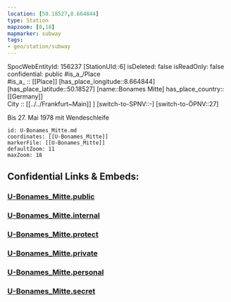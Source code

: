 ```yaml
---
location: [50.18527,8.664844] 
type: Station 
mapzoom: [8,18] 
mapmarker: subway 
tags:
- geo/station/subway
---
```

SpocWebEntityId: 156237
[StationUId::6] 
isDeleted: false
isReadOnly: false
confidential: public
#is_a_/Place  
#is_a_ :: [[Place]] 
[has_place_longitude::8.664844] 
[has_place_latitude::50.18527] 
[name::Bonames Mitte] 
has_place_country:: [[Germany]]  
City :: [[../../Frankfurt~Main]] ] 
[switch-to-SPNV::-] 
[switch-to-ÖPNV::27] 

Bis 27. Mai 1978 mit Wendeschleife

```leaflet
id: U-Bonames_Mitte.md
coordinates: [[U-Bonames_Mitte]] 
markerFile: [[U-Bonames_Mitte]] 
defaultZoom: 11 
maxZoom: 18
```


## Confidential Links & Embeds: 

### [U-Bonames_Mitte.public](/_public/\Earth\Continent\Europe\Europe~Central\Germany\Germany~West\Hessen\counties~Hessen\Frankfurt~Main\Stations-FFM~UU-Bonames_Mitte.public.md) 

### [U-Bonames_Mitte.internal](/_internal/\Earth\Continent\Europe\Europe~Central\Germany\Germany~West\Hessen\counties~Hessen\Frankfurt~Main\Stations-FFM~UU-Bonames_Mitte.internal.md) 

### [U-Bonames_Mitte.protect](/_protect/\Earth\Continent\Europe\Europe~Central\Germany\Germany~West\Hessen\counties~Hessen\Frankfurt~Main\Stations-FFM~UU-Bonames_Mitte.protect.md) 

### [U-Bonames_Mitte.private](/_private/\Earth\Continent\Europe\Europe~Central\Germany\Germany~West\Hessen\counties~Hessen\Frankfurt~Main\Stations-FFM~UU-Bonames_Mitte.private.md) 

### [U-Bonames_Mitte.personal](/_personal/\Earth\Continent\Europe\Europe~Central\Germany\Germany~West\Hessen\counties~Hessen\Frankfurt~Main\Stations-FFM~UU-Bonames_Mitte.personal.md) 

### [U-Bonames_Mitte.secret](/_secret/\Earth\Continent\Europe\Europe~Central\Germany\Germany~West\Hessen\counties~Hessen\Frankfurt~Main\Stations-FFM~UU-Bonames_Mitte.secret.md)

